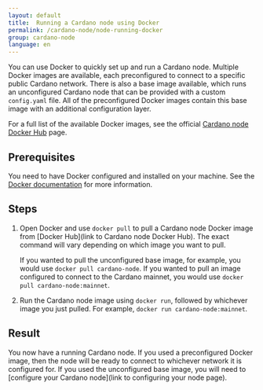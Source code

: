 ```yaml
---
layout: default
title:  Running a Cardano node using Docker
permalink: /cardano-node/node-running-docker
group: cardano-node
language: en
---
```

<!--Read if: You want to use Docker to run a Cardano node
Read first: Running a Cardano node
Read next: Configuring a Cardano node using a config.yaml file-->

You can use Docker to quickly set up and run a Cardano node. Multiple Docker images are available, each preconfigured to connect to a specific public Cardano network. There is also a base image available, which runs an unconfigured Cardano node that can be provided with a custom `config.yaml` file. All of the preconfigured Docker images contain this base image with an additional configuration layer.

For a full list of the available Docker images, see the official [Cardano node Docker Hub](link) page. <!-- Do we need to define the PIN format here too?-->

## Prerequisites
You need to have Docker configured and installed on your machine. See the [Docker documentation](https://docs.docker.com/install/) for more information.

## Steps
1. Open Docker and use `docker pull` to pull a Cardano node Docker image from [Docker Hub](link to Cardano node Docker Hub). The exact command will vary depending on which image you want to pull.

   If you wanted to pull the unconfigured base image, for example, you would use `docker pull cardano-node`. If you wanted to pull an image configured to connect to the Cardano mainnet, you would use `docker pull cardano-node:mainnet`.
2. Run the Cardano node image using `docker run`, followed by whichever image you just pulled. For example, `docker run cardano-node:mainnet`.

## Result
You now have a running Cardano node. If you used a preconfigured Docker image, then the node will be ready to connect to whichever network it is configured for. If you used the unconfigured base image, you will need to [configure your Cardano node](link to configuring your node page).
